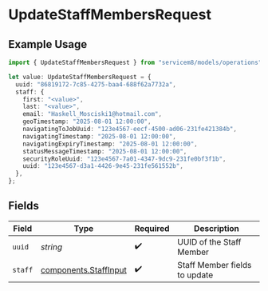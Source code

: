 # UpdateStaffMembersRequest

## Example Usage

```typescript
import { UpdateStaffMembersRequest } from "servicem8/models/operations";

let value: UpdateStaffMembersRequest = {
  uuid: "86819172-7c85-4275-baa4-688f62a7732a",
  staff: {
    first: "<value>",
    last: "<value>",
    email: "Haskell_Mosciski1@hotmail.com",
    geoTimestamp: "2025-08-01 12:00:00",
    navigatingToJobUuid: "123e4567-eecf-4500-ad06-231fe421384b",
    navigatingTimestamp: "2025-08-01 12:00:00",
    navigatingExpiryTimestamp: "2025-08-01 12:00:00",
    statusMessageTimestamp: "2025-08-01 12:00:00",
    securityRoleUuid: "123e4567-7a01-4347-9dc9-231fe0bf3f1b",
    uuid: "123e4567-d3a1-4426-9e45-231fe561552b",
  },
};
```

## Fields

| Field                                                          | Type                                                           | Required                                                       | Description                                                    |
| -------------------------------------------------------------- | -------------------------------------------------------------- | -------------------------------------------------------------- | -------------------------------------------------------------- |
| `uuid`                                                         | *string*                                                       | :heavy_check_mark:                                             | UUID of the Staff Member                                       |
| `staff`                                                        | [components.StaffInput](../../models/components/staffinput.md) | :heavy_check_mark:                                             | Staff Member fields to update                                  |